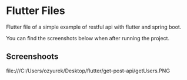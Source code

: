 # Flutter Files

Flutter file of a simple example of restful api with flutter and spring boot.

You can find the screenshots below when after running the project.

## Screenshoots

file:///C:/Users/ozyurek/Desktop/flutter/get-post-api/getUsers.PNG
